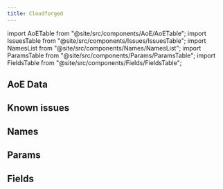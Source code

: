 ```yaml
---
title: Cloudforged
---
```


import AoETable from "@site/src/components/AoE/AoETable";
import IssuesTable from "@site/src/components/Issues/IssuesTable";
import NamesList from "@site/src/components/Names/NamesList";
import ParamsTable from "@site/src/components/Params/ParamsTable";
import FieldsTable from "@site/src/components/Fields/FieldsTable";

## AoE Data

<AoETable item_key="cloudforged" data_src="weapon" />

## Known issues

<IssuesTable item_key="cloudforged" data_src="weapon" />

## Names

<NamesList item_key="cloudforged" data_src="weapon" />

## Params

<ParamsTable item_key="cloudforged" data_src="weapon" />

## Fields

<FieldsTable item_key="cloudforged" data_src="weapon" />

